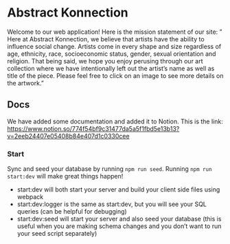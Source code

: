 # Abstract Konnection

Welcome to our web application! Here is the mission statement of our site:
” Here at Abstract Konnection, we believe that artists have the ability to influence social change.
Artists come in every shape and size regardless of age, ethnicity, race, socioeconomic status, gender, sexual orientation and religion.
That being said, we hope you enjoy perusing through our art collection where we have intentionally left out the artist’s
name as well as title of the piece. Please feel free to click on an image to see more details on the artwork.”

## Docs

We have added some documentation and added it to Notion. This is the link:
https://www.notion.so/774f54bf9c31477da5a5f1fbd5e13b13?v=2eeb24407e05408b84e407d1c0330cee

### Start

Sync and seed your database by running `npm run seed`. Running `npm run start:dev` will make great things happen!

- start:dev will both start your server and build your client side files using webpack
- start:dev:logger is the same as start:dev, but you will see your SQL queries (can be helpful for debugging)
- start:dev:seed will start your server and also seed your database (this is useful when you are making schema changes and you don’t want to run your seed script separately)
